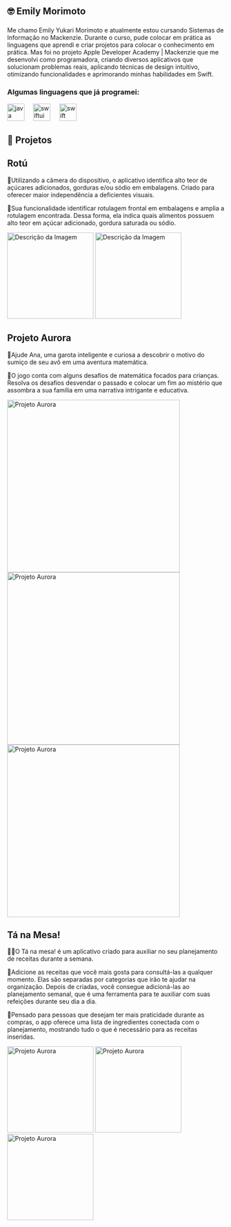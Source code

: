 ## 🤓 Emily Morimoto 

###

Me chamo Emily Yukari Morimoto e atualmente estou cursando Sistemas de Informação no Mackenzie. Durante o curso, pude colocar em prática as linguagens que aprendi e criar projetos para colocar o conhecimento em prática. Mas foi no projeto Apple Developer Academy | Mackenzie que me desenvolvi como programadora, criando diversos aplicativos que solucionam problemas reais, aplicando técnicas de design intuitivo, otimizando funcionalidades e aprimorando minhas habilidades em Swift. 

### Algumas linguagens que já programei:

<div align="left">
  <img src="https://img.icons8.com/?size=100&id=13679&format=png&color=000000" height="40" alt="java logo"  />
  <img width="12" />
  <img src="https://img.icons8.com/?size=100&id=_BTyk4vBumjx&format=png&color=000000" height="40" alt="swiftui logo"  />
  <img width="13" />
  <img src="https://img.icons8.com/?size=100&id=24465&format=png&color=000000" height="40" alt="swift logo"  />
  <img width="13" />
</div>

###

## 🚀 Projetos 

## Rotú 
🔎Utilizando a câmera do dispositivo, o aplicativo identifica alto teor de açúcares adicionados, gorduras e/ou sódio em embalagens. Criado para oferecer maior independência a deficientes visuais.

🍫Sua funcionalidade  identificar rotulagem frontal em embalagens e amplia a rotulagem encontrada. Dessa forma, ela  indica quais alimentos possuem alto teor em açúcar adicionado, gordura saturada ou sódio.

<img src="https://github.com/user-attachments/assets/31c0cfe9-caf1-4266-b5a8-d6289b2faede" alt="Descrição da Imagem" width="200"/>
<img src="https://github.com/user-attachments/assets/266ea5d0-c7ce-4955-8035-dc7f3851e3e1" alt="Descrição da Imagem" width="200"/>

###

## Projeto Aurora

📐Ajude Ana, uma garota inteligente e curiosa a descobrir o motivo do sumiço de seu avô em uma aventura matemática.

🧠O jogo conta com alguns desafios de matemática focados para crianças. Resolva os desafios desvendar o passado e colocar um fim ao mistério que assombra a sua família em uma narrativa intrigante e educativa.

<img src="https://github.com/user-attachments/assets/03cc044a-adbf-4341-8481-0a53e8f92d5b" alt="Projeto Aurora" width="400" />
<img src="https://github.com/user-attachments/assets/90ae724e-ae9b-4135-9406-cb732366e52d" alt="Projeto Aurora" width="400"/>
<img src="https://github.com/user-attachments/assets/bb8ad468-5695-41a7-8be3-aded65cad174" alt="Projeto Aurora" width="400"/>

## Tá na Mesa!

👩‍🍳O Tá na mesa! é um aplicativo criado para auxiliar no seu planejamento de receitas durante a semana. 

📖Adicione as receitas que você mais gosta para consultá-las a qualquer momento. Elas são separadas por categorias que irão te ajudar na organização. Depois de criadas, você consegue adicioná-las ao planejamento semanal, que é uma ferramenta para te auxiliar com suas refeições durante seu dia a dia.

🔪Pensado para pessoas que desejam ter mais praticidade durante as compras, o app oferece uma lista de ingredientes conectada com o planejamento, mostrando tudo o que é necessário para as receitas inseridas. 


<img src="https://github.com/user-attachments/assets/3513f8f9-3cb1-4bb0-b353-2af992d016fb" alt="Projeto Aurora" width="200" />
<img src="https://github.com/user-attachments/assets/55d33e9b-c99f-49e3-ad5a-a7e1ceb40dbc" alt="Projeto Aurora" width="200"/>
<img src="https://github.com/user-attachments/assets/5cf18d5a-b2e0-4eef-a029-6dde74afc923" alt="Projeto Aurora" width="200"/>

